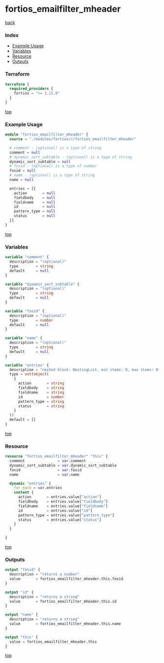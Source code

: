 # fortios_emailfilter_mheader

[back](../fortios.md)

### Index

- [Example Usage](#example-usage)
- [Variables](#variables)
- [Resource](#resource)
- [Outputs](#outputs)

### Terraform

```terraform
terraform {
  required_providers {
    fortios = ">= 1.11.0"
  }
}
```

[top](#index)

### Example Usage

```terraform
module "fortios_emailfilter_mheader" {
  source = "./modules/fortios/r/fortios_emailfilter_mheader"

  # comment - (optional) is a type of string
  comment = null
  # dynamic_sort_subtable - (optional) is a type of string
  dynamic_sort_subtable = null
  # fosid - (optional) is a type of number
  fosid = null
  # name - (optional) is a type of string
  name = null

  entries = [{
    action       = null
    fieldbody    = null
    fieldname    = null
    id           = null
    pattern_type = null
    status       = null
  }]
}
```

[top](#index)

### Variables

```terraform
variable "comment" {
  description = "(optional)"
  type        = string
  default     = null
}

variable "dynamic_sort_subtable" {
  description = "(optional)"
  type        = string
  default     = null
}

variable "fosid" {
  description = "(optional)"
  type        = number
  default     = null
}

variable "name" {
  description = "(optional)"
  type        = string
  default     = null
}

variable "entries" {
  description = "nested block: NestingList, min items: 0, max items: 0"
  type = set(object(
    {
      action       = string
      fieldbody    = string
      fieldname    = string
      id           = number
      pattern_type = string
      status       = string
    }
  ))
  default = []
}
```

[top](#index)

### Resource

```terraform
resource "fortios_emailfilter_mheader" "this" {
  comment               = var.comment
  dynamic_sort_subtable = var.dynamic_sort_subtable
  fosid                 = var.fosid
  name                  = var.name

  dynamic "entries" {
    for_each = var.entries
    content {
      action       = entries.value["action"]
      fieldbody    = entries.value["fieldbody"]
      fieldname    = entries.value["fieldname"]
      id           = entries.value["id"]
      pattern_type = entries.value["pattern_type"]
      status       = entries.value["status"]
    }
  }

}
```

[top](#index)

### Outputs

```terraform
output "fosid" {
  description = "returns a number"
  value       = fortios_emailfilter_mheader.this.fosid
}

output "id" {
  description = "returns a string"
  value       = fortios_emailfilter_mheader.this.id
}

output "name" {
  description = "returns a string"
  value       = fortios_emailfilter_mheader.this.name
}

output "this" {
  value = fortios_emailfilter_mheader.this
}
```

[top](#index)